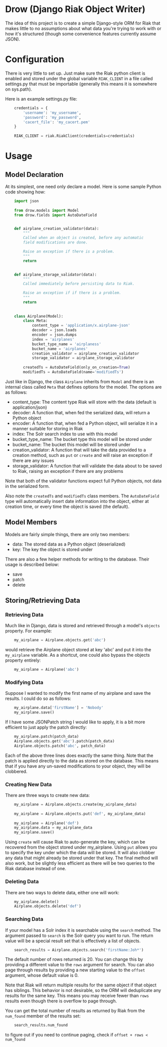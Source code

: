 Drow (Django Riak Object Writer)
========

The idea of this project is to create a simple Django-style ORM for Riak that makes little to no assumptions about
what data you're trying to work with or how it's structured (though some convenience features currently assume JSON).


Configuration
=============

There is very little to set up.  Just make sure the Riak python client is enabled and stored under the global variable
`RIAK_CLIENT` in a file called settings.py that must be importable (generally this means it is somewhere on sys.path).

Here is an example settings.py file:

```python
    credentials = {
        'username': 'my_username',
        'password': 'my_password',
        'cacert_file': 'my_cacert.pem'
    }
    
    RIAK_CLIENT = riak.RiakClient(credentials=credentials)
```


Usage
=====


Model Declaration
-----------------

At its simplest, one need only declare a model.  Here is some sample Python code showing how:

```python
    import json
    
    from drow.models import Model
    from drow.fields import AutoDateField


    def airplane_creation_validator(data):
        """
        Called when an object is created, before any automatic
        field modifications are done.

        Raise an exception if there is a problem.
        """
        return

    
    def airplane_storage_validator(data):
        """
        Called immediately before persisting data to Riak.

        Raise an exception if if there is a problem.
        """
        return
    
    
    class Airplane(Model):
        class Meta:
            content_type = 'application/x.airplane-json'
            decoder = json.loads
            encoder = json.dumps
            index = 'airplanes'
            bucket_type_name = 'airplaness'
            bucket_name = 'airplanes'
            creation_validator = airplane_creation_validator
            storage_validator = airplane_storage_validator
    
        createdTs = AutoDateField(only_on_creation=True)
        modifiedTs = AutoDateField(name='modifiedTs')
```

Just like in Django, the class `Airplane` inherits from `Model` and there is an internal class called `Meta` that
defines options for the model.  The options are as follows:

 * content_type: The content type Riak will store with the data (default is application/json)
 * decoder: A function that, when fed the serialized data, will return a Python object
 * encoder: A function that, when fed a Python object, will serialize it in a manner suitable for storing in Riak
 * index: The Solr search index to use with this model
 * bucket_type_name: The bucket type this model will be stored under
 * bucket_name: The bucket this model will be stored under
 * creation_validator: A function that will take the data provided to a creation method, such as `put` or `create`
                       and will raise an exception if there are any issues
 * storage_validator: A function that will validate the data about to be saved to Riak, raising an exception if
                      there are any problems
 
Note that both of the validator functions expect full Python objects, not data in the serialized form.

Also note the `createdTs` and `modifiedTs` class members.  The `AutoDateField` type will automatically insert date
information into the object, either at creation time, or every time the object is saved (the default).


Model Members
-------------

Models are fairly simple things, there are only two members:

 * data: The stored data as a Python object (deserialized)
 * key: The key the object is stored under
 
There are also a few helper methods for writing to the database.  Their usage is described below:

 * save
 * patch
 * delete


Storing/Retrieving Data
-----------------------


### Retrieving Data

Much like in Django, data is stored and retrieved through a model's `objects` property.  For example:

```python
    my_airplane = Airplane.objects.get('abc')
```

would retrieve the Airplane object stored at key 'abc' and put it into the `my_airplane` variable.  As a shortcut, one
could also bypass the objects property entirely:

```python
    my_airplane = Airplane('abc')
```


### Modifying Data

Suppose I wanted to modify the first name of my airplane and save the results.  I could do so as follows:

```python
    my_airplane.data['firstName'] = 'Nobody'
    my_airplane.save()
```

If I have some JSONPatch string I would like to apply, it is a bit more efficient to just apply the patch directly:

```python
    my_airplane.patch(patch_data)
    Airplane.objects.get('abc').patch(patch_data)
    Airplane.objects.patch('abc', patch_data)
```
    
Each of the above three lines does exactly the same thing.  Note that the patch is applied directly to the data as
stored on the database.  This means that if you have any un-saved modifications to your object, they will be clobbered.


### Creating New Data

There are three ways to create new data:

```python
    my_airplane = Airplane.objects.create(my_airplane_data)
    
    my_airplane = Airplane.objects.put('def', my_airplane_data)
    
    my_airplane = Airplane('def')
    my_airplane.data = my_airplane_data
    my_airplane.save()
```

Using `create` will cause Riak to auto-generate the key, which can be recovered from the object stored under my_airplane.
Using `put` allows you to specify the key under which the data will be stored.  It will also clobber any data that might
already be stored under that key.  The final method will also work, but be slightly less efficient as there will be two
queries to the Riak database instead of one.


### Deleting Data

There are two ways to delete data, either one will work:

```python
    my_airplane.delete()
    Airplane.objects.delete('def')
```


### Searching Data

If your model has a Solr index it is searchable using the `search` method.  The argument passed to `search` is the
Solr query you want to run.  The return value will be a special result set that is effectively a list of objects.

```python
    search_results = Airplane.objects.search('firstName:Joh*')
```

The default number of rows returned is 20.  You can change this by providing a different value to the `rows` argument
for search.  You can also page through results by providing a new starting value to the `offset` argument, whose default
value is 0.

Note that Riak will return multiple results for the same object if that object has siblings.  This behavior
is not desirable, so the ORM will deduplicate any results for the same key.  This means you may receive fewer than
`rows` results even though there is overflow to page through.

You can get the total number of results as returned by Riak from the `num_found` member of the results set:

```python
    search_results.num_found
```

to figure out if you need to continue paging, check if `offset + rows < num_found`